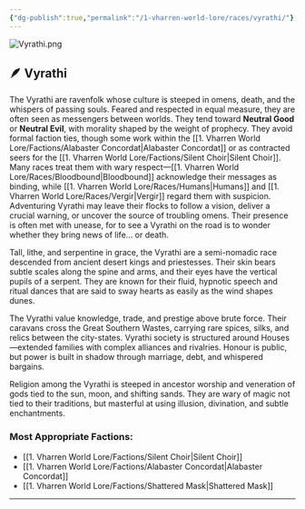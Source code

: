 ```yaml
---
{"dg-publish":true,"permalink":"/1-vharren-world-lore/races/vyrathi/"}
---
```


![Vyrathi.png](/img/user/z.%20Assets/Vyrathi.png)
## 🪶 **Vyrathi**

The Vyrathi are ravenfolk whose culture is steeped in omens, death, and the whispers of passing souls. Feared and respected in equal measure, they are often seen as messengers between worlds. They tend toward **Neutral Good** or **Neutral Evil**, with morality shaped by the weight of prophecy. They avoid formal faction ties, though some work within the [[1. Vharren World Lore/Factions/Alabaster Concordat\|Alabaster Concordat]] or as contracted seers for the [[1. Vharren World Lore/Factions/Silent Choir\|Silent Choir]]. Many races treat them with wary respect—[[1. Vharren World Lore/Races/Bloodbound\|Bloodbound]] acknowledge their messages as binding, while [[1. Vharren World Lore/Races/Humans\|Humans]] and [[1. Vharren World Lore/Races/Vergir\|Vergir]] regard them with suspicion. Adventuring Vyrathi may leave their flocks to follow a vision, deliver a crucial warning, or uncover the source of troubling omens. Their presence is often met with unease, for to see a Vyrathi on the road is to wonder whether they bring news of life… or death.

Tall, lithe, and serpentine in grace, the Vyrathi are a semi-nomadic race descended from ancient desert kings and priestesses. Their skin bears subtle scales along the spine and arms, and their eyes have the vertical pupils of a serpent. They are known for their fluid, hypnotic speech and ritual dances that are said to sway hearts as easily as the wind shapes dunes.

The Vyrathi value knowledge, trade, and prestige above brute force. Their caravans cross the Great Southern Wastes, carrying rare spices, silks, and relics between the city-states. Vyrathi society is structured around Houses—extended families with complex alliances and rivalries. Honour is public, but power is built in shadow through marriage, debt, and whispered bargains.

Religion among the Vyrathi is steeped in ancestor worship and veneration of gods tied to the sun, moon, and shifting sands. They are wary of magic not tied to their traditions, but masterful at using illusion, divination, and subtle enchantments.

### **Most Appropriate Factions:**
- [[1. Vharren World Lore/Factions/Silent Choir\|Silent Choir]]
- [[1. Vharren World Lore/Factions/Alabaster Concordat\|Alabaster Concordat]]
- [[1. Vharren World Lore/Factions/Shattered Mask\|Shattered Mask]]

---
